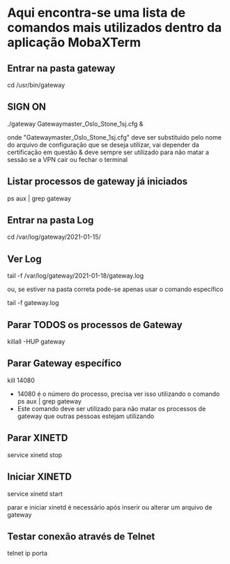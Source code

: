# **Aqui encontra-se uma lista de comandos mais utilizados dentro da aplicação MobaXTerm**


##  Entrar na pasta gateway

cd /usr/bin/gateway


## SIGN ON

./gateway Gatewaymaster_Oslo_Stone_1sj.cfg &

onde 
"Gatewaymaster_Oslo_Stone_1sj.cfg" deve ser substituido pelo nome do arquivo de configuração que se deseja utilizar, vai depender da certificação em questão
& deve sempre ser utilizado para não matar a sessão se a VPN cair ou fechar o terminal

## Listar processos de gateway já iniciados
ps aux | grep gateway



## Entrar na pasta Log

cd /var/log/gateway/2021-01-15/



## Ver Log

tail -f /var/log/gateway/2021-01-18/gateway.log

ou, se estiver na pasta correta pode-se apenas usar o comando específico

tail -f gateway.log




## Parar TODOS os processos de Gateway

killall -HUP gateway




## Parar Gateway específico

kill 14080

* 14080 é o número do processo, precisa ver isso utilizando o comando  ps aux | grep gateway
* Este comando deve ser utilizado para não matar os processos de gateway que outras pessoas estejam utilizando 



## Parar XINETD

service xinetd stop



## Iniciar XINETD

service xinetd start

parar e iniciar xinetd é necessário após inserir ou alterar um arquivo de gateway



## Testar conexão através de Telnet

telnet ip porta

